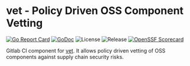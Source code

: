 # vet - Policy Driven OSS Component Vetting

[![Go Report Card](https://goreportcard.com/badge/github.com/safedep/vet)](https://goreportcard.com/report/github.com/safedep/vet)
[![GoDoc](https://godoc.org/github.com/safedep/vet?status.svg)](https://godoc.org/github.com/safedep/vet)
![License](https://img.shields.io/github/license/safedep/vet)
![Release](https://img.shields.io/github/v/release/safedep/vet)
[![OpenSSF Scorecard](https://api.securityscorecards.dev/projects/github.com/safedep/vet/badge)](https://api.securityscorecards.dev/projects/github.com/safedep/vet)


Gitlab CI component for [vet](https://github.com/safedep/vet). It allows policy
driven vetting of OSS components against supply chain security risks.
